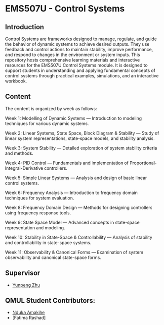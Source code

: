 # EMS507U - Control Systems
## Introduction
Control Systems are frameworks designed to manage, regulate, and guide the behavior of dynamic systems to achieve desired outputs. They use feedback and control actions to maintain stability, improve performance, and respond to changes in the environment or system inputs.
This repository hosts comprehensive learning materials and interactive resources for the EMS507U Control Systems module. It is designed to support students in understanding and applying fundamental concepts of control systems through practical examples, simulations, and an interactive workbook.

## Content
The content is organized by week as follows:

Week 1: Modelling of Dynamic Systems — Introduction to modeling techniques for various dynamic systems.

Week 2: Linear Systems, State Space, Block Diagram & Stability — Study of linear system representations, state-space models, and stability analysis.

Week 3: System Stability — Detailed exploration of system stability criteria and methods.

Week 4: PID Control — Fundamentals and implementation of Proportional-Integral-Derivative controllers.

Week 5: Simple Linear Systems — Analysis and design of basic linear control systems.

Week 6: Frequency Analysis — Introduction to frequency domain techniques for system evaluation.

Week 8: Frequency Domain Design — Methods for designing controllers using frequency response tools.

Week 9: State Space Model — Advanced concepts in state-space representation and modeling.

Week 10: Stability in State-Space & Controllability — Analysis of stability and controllability in state-space systems.

Week 11: Observability & Canonical Forms — Examination of system observability and canonical state-space forms.

## Supervisor 
- [Yunpeng Zhu](https://www.sems.qmul.ac.uk/staff/y.zhu)

## QMUL Student Contributors:
- [Nduka Amakihe](https://github.com/ndukaamakihe)
- [Fatima Rashad]
